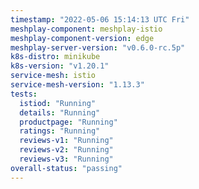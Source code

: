 ```yaml
---
timestamp: "2022-05-06 15:14:13 UTC Fri"
meshplay-component: meshplay-istio
meshplay-component-version: edge
meshplay-server-version: "v0.6.0-rc.5p"
k8s-distro: minikube
k8s-version: "v1.20.1"
service-mesh: istio
service-mesh-version: "1.13.3"
tests:
  istiod: "Running"
  details: "Running"
  productpage: "Running"
  ratings: "Running"
  reviews-v1: "Running"
  reviews-v2: "Running"
  reviews-v3: "Running"
overall-status: "passing"
---
```

